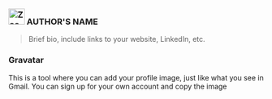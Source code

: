 ### <img data-src="https://www.gravatar.com/avatar/825b0d080206cf7ba0da11b101eeadc4?s=240" alt="Zach Bouzan-Kaloustian" src="https://www.gravatar.com/avatar/825b0d080206cf7ba0da11b101eeadc4?s=240" height="32px"> AUTHOR'S NAME 



> Brief bio, include links to your website, LinkedIn, etc.

### Gravatar
This is a tool where you can add your profile image, just like what you see in Gmail. You can sign up for your own account and copy the image 
